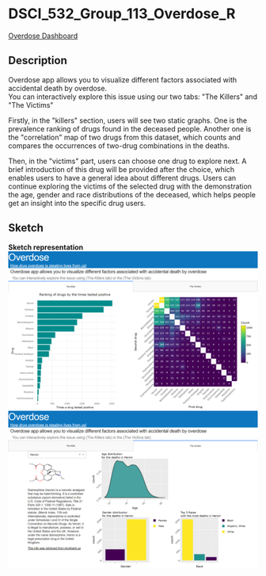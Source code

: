 # DSCI_532_Group_113_Overdose_R

[Overdose Dashboard](https://dsci532-milestone4-group113.herokuapp.com/)

## Description
Overdose app allows you to visualize different factors associated with accidental death by overdose.  
You can interactively explore this issue using our two tabs: "The Killers" and "The Victims"

Firstly, in the "killers" section, users will see two static graphs. One is the prevalence ranking of drugs found in the deceased people. Another one is the "correlation" map of two drugs from this dataset, which counts and compares the occurrences of two-drug combinations in the deaths.

Then, in the "victims" part, users can choose one drug to explore next. A brief introduction of this drug will be provided after the choice, which enables users to have a general idea about different drugs. Users can continue exploring the victims of the selected drug with the demonstration the age, gender and race distributions of the deceased, which helps people get an insight into the specific drug users.

## Sketch

**Sketch representation**
![](imgs/final_interface1.png)
![](imgs/final_interface2.png)
